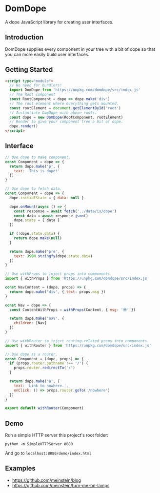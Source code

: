 # **DomDope**

A dope JavaScript library for creating user interfaces.

## **Introduction**

DomDope supplies every component in your tree with a bit of dope so that you can more easily build user interfaces.

## **Getting Started**

```html
<script type="module">
  // No need for bundlers!
  import DomDope from 'https://unpkg.com/domdope/src/index.js'
  // The Root component
  const RootComponent = dope => dope.make('div')
  // The root element where everything gets mounted.
  const rootElement = document.getElementById('root')
  // Instantiate DomDope with above roots.
  const dope = new DomDope(RootComponent, rootElement)
  // Render to give your component tree a bit of dope.
  dope.render()
</script>
```

## **Interface**

```js
// Use dope to make component.
const Component = dope => {
  return dope.make('p', {
    text: 'This is dope!'
  })
}
```

```js
// Use dope to fetch data.
const Component = dope => {
  dope.initialState = { data: null }

  dope.onMount(async () => {
    const response = await fetch('../data/is/dope')
    const data = await response.json()
    dope.state = { data }
  })

  if (!dope.state.data) {
    return dope.make(null)
  }

  return dope.make('pre', {
    text: JSON.stringfy(dope.state.data)
  })
}
```

```js
// Use withProps to inject props into components.
import { withProps } from 'https://unpkg.com/domdope/src/index.js'

const NavContent = (dope, props) => {
  return dope.make('div', { text: props.msg })
}

const Nav = dope => {
  const ContentWithProps = withProps(Content, { msg: '😎' })

  return dope.make('nav', {
    children: [Nav]
  })
}
```

```js
// Use withRouter to inject routing-related props into components.
import { withRouter } from 'https://unpkg.com/domdope/src/index.js'

// Use dope as a router.
const Component = (dope, props) => {
  if (props.router.pathname !== '/') {
    props.router.redirectTo('/')
  }

  return dope.make('a', {
    text: 'Link to nowhere.',
    onClick: () => props.router.goTo('/nowhere')
  })
}

export default withRouter(Component)
```

## **Demo**

Run a simple HTTP server this project's root folder:

```
python -m SimpleHTTPServer 8080
```

And go to `localhost:8080/demo/index.html`

## **Examples**

- https://github.com/meinstein/blog
- https://github.com/meinstein/turn-me-on-lamps
